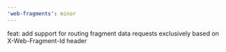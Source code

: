 ```yaml
---
'web-fragments': minor
---
```


feat: add support for routing fragment data requests exclusively based on X-Web-Fragment-Id header
